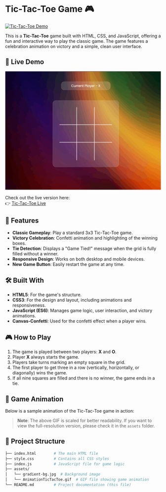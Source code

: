 # Tic-Tac-Toe Game 🎮

[![Tic-Tac-Toe Demo](https://img.shields.io/badge/Tic--Tac--Toe-Live%20Demo-blue)](https://tic-tac-toe-anubhav-sainis-projects-b4d0d046.vercel.app/)

This is a **Tic-Tac-Toe** game built with HTML, CSS, and JavaScript, offering a fun and interactive way to play the classic game. The game features a celebration animation on victory and a simple, clean user interface.

## 🚀 Live Demo

![Tic-Tac-Toe Animation](assets/AnimationTicTacToe.gif)

Check out the live version here:  
👉 [Tic-Tac-Toe Live](https://tic-tac-toe-anubhav-sainis-projects-b4d0d046.vercel.app/)

## 🎯 Features

- **Classic Gameplay**: Play a standard 3x3 Tic-Tac-Toe game.
- **Victory Celebration**: Confetti animation and highlighting of the winning boxes.
- **Tie Detection**: Displays a "Game Tied!" message when the grid is fully filled without a winner.
- **Responsive Design**: Works on both desktop and mobile devices.
- **New Game Button**: Easily restart the game at any time.

## 🛠️ Built With

- **HTML5**: For the game's structure.
- **CSS3**: For the design and layout, including animations and responsiveness.
- **JavaScript (ES6)**: Manages game logic, user interaction, and victory animations.
- **Canvas-Confetti**: Used for the confetti effect when a player wins.

## 🎮 How to Play

1. The game is played between two players: **X** and **O**.
2. Player **X** always starts the game.
3. Players take turns marking an empty square in the grid.
4. The first player to get three in a row (vertically, horizontally, or diagonally) wins the game.
5. If all nine squares are filled and there is no winner, the game ends in a tie.

## 🎥 Game Animation

Below is a sample animation of the Tic-Tac-Toe game in action:



> **Note**: The above GIF is scaled for better readability. If you want to view the full-resolution version, please check it in the `assets` folder.

## 📂 Project Structure

```bash
├── index.html        # The main HTML file
├── style.css         # Contains all CSS styles
├── index.js          # JavaScript file for game logic
├── assets/
│   └── gradient-bg.jpg  # Background image
│   └── AnimationTicTacToe.gif  # GIF file showing game animation
└── README.md         # Project documentation (this file)
